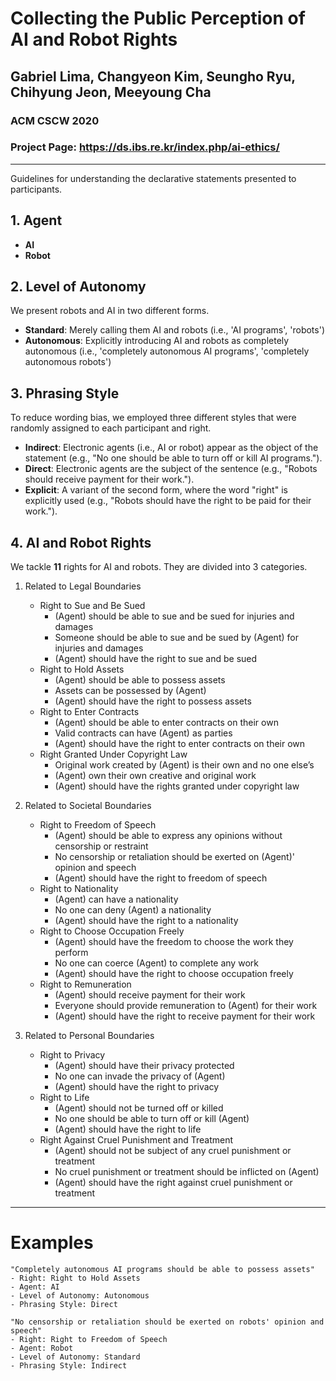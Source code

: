 # Collecting the Public Perception of AI and Robot Rights
## Gabriel Lima, Changyeon Kim, Seungho Ryu, Chihyung Jeon, Meeyoung Cha
### ACM CSCW 2020
### Project Page: https://ds.ibs.re.kr/index.php/ai-ethics/ 
---

Guidelines for understanding the declarative statements presented to participants.

## 1. Agent
- <b>AI</b>
- <b>Robot</b>

## 2. Level of Autonomy
We present robots and AI in two different forms.
- <b>Standard</b>: Merely calling them AI and robots (i.e., 'AI programs', 'robots')
- <b>Autonomous</b>: Explicitly introducing AI and robots as completely autonomous  (i.e., 'completely autonomous AI programs', 'completely autonomous robots')

## 3. Phrasing Style
To reduce wording bias, we employed three different styles that were randomly assigned to each participant and right.
- <b>Indirect</b>: Electronic agents (i.e., AI or robot) appear as the object of the statement (e.g., "No one should be able to turn off or kill AI programs.").
- <b>Direct</b>: Electronic agents are the subject of the sentence (e.g., "Robots should receive payment for their work."). 
- <b>Explicit</b>: A variant of the second form, where the word "right" is explicitly used (e.g., "Robots should have the right to be paid for their work.").

## 4. AI and Robot Rights

We tackle <b>11</b> rights for AI and robots. They are divided into 3 categories.

1. Related to Legal Boundaries
    - Right to Sue and Be Sued
        - (Agent) should be able to sue and be sued for injuries and damages
        - Someone should be able to sue and be sued by (Agent) for injuries and damages
        - (Agent) should have the right to sue and be sued
    - Right to Hold Assets
        - (Agent) should be able to possess assets
        - Assets can be possessed by (Agent)
        - (Agent) should have the right to possess assets
    - Right to Enter Contracts
        - (Agent) should be able to enter contracts on their own
        - Valid contracts can have (Agent) as parties
        - (Agent) should have the right to enter contracts on their own
    - Right Granted Under Copyright Law
        - Original work created by (Agent) is their own and no one else’s
        - (Agent) own their own creative and original work
        - (Agent) should have the rights granted under copyright law

2. Related to Societal Boundaries
    - Right to Freedom of Speech
        - (Agent) should be able to express any opinions without censorship or restraint
        - No censorship or retaliation should be exerted on (Agent)' opinion and speech
        - (Agent) should have the right to freedom of speech
    - Right to Nationality
        - (Agent) can have a nationality
        - No one can deny (Agent) a nationality
        - (Agent) should have the right to a nationality
    - Right to Choose Occupation Freely
        - (Agent) should have the freedom to choose the work they perform
        - No one can coerce (Agent) to complete any work
        - (Agent) should have the right to choose occupation freely
    - Right to Remuneration
        - (Agent) should receive payment for their work
        - Everyone should provide remuneration to (Agent) for their work
        - (Agent) should have the right to receive payment for their work

3. Related to Personal Boundaries
    - Right to Privacy
        - (Agent) should have their privacy protected
        - No one can invade the privacy of (Agent)
        - (Agent) should have the right to privacy
    - Right to Life
        - (Agent) should not be turned off or killed
        - No one should be able to turn off or kill (Agent)
        - (Agent) should have the right to life
    - Right Against Cruel Punishment and Treatment
        - (Agent) should not be subject of any cruel punishment or treatment
        - No cruel punishment or treatment should be inflicted on (Agent)
        - (Agent) should have the right against cruel punishment or treatment

***
# Examples

```                  
"Completely autonomous AI programs should be able to possess assets"
- Right: Right to Hold Assets
- Agent: AI
- Level of Autonomy: Autonomous
- Phrasing Style: Direct

"No censorship or retaliation should be exerted on robots' opinion and speech"
- Right: Right to Freedom of Speech
- Agent: Robot
- Level of Autonomy: Standard
- Phrasing Style: Indirect

``` 
